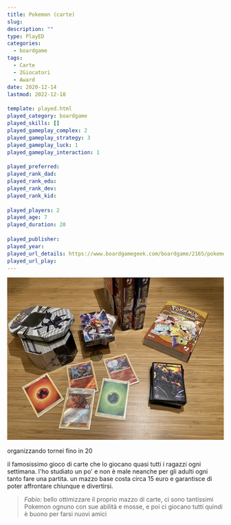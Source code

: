 ```yaml
---
title: Pokemon (carte)
slug: 
description: ""
type: PlayED
categories:
  - boardgame
tags:
  - Carte
  - 2Giocatori
  - Award
date: 2020-12-14
lastmod: 2022-12-18

template: played.html
played_category: boardgame
played_skills: []
played_gameplay_complex: 2
played_gameplay_strategy: 3
played_gameplay_luck: 1
played_gameplay_interaction: 1

played_preferred:
played_rank_dad: 
played_rank_edu:
played_rank_dev:
played_rank_kid: 

played_players: 2
played_age: 7
played_duration: 20

played_publisher: 
played_year: 
played_url_details: https://www.boardgamegeek.com/boardgame/2165/pokemon-trading-card-game
played_url_play: 
---
```


![](img/pokemon.webp)

organizzando tornei fino in 20

il famosissimo gioco di carte che lo giocano quasi tutti i ragazzi ogni settimana.
l'ho studiato un po' e non è male neanche per gli adulti ogni tanto fare una partita. un mazzo base costa circa 15 euro e garantisce di poter affrontare chiunque e divertirsi.

> *Fabio:*
> bello ottimizzare il proprio mazzo di carte, ci sono tantissimi Pokemon ognuno con sue abilità e mosse, e poi ci giocano tutti quindi è buono per farsi nuovi amici
